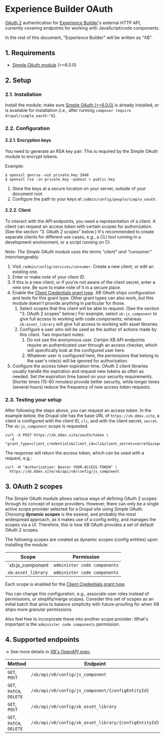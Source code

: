 # Experience Builder OAuth

[OAuth 2](https://oauth.net/2) authentication for [Experience Builder](drupal.org/project/experience_builder)'s external HTTP API, currently covering endpoints for working with JavaScript/code components.

In the rest of this document, "Experience Builder" will be written as "XB".

## 1. Requirements

* [Simple OAuth module](https://www.drupal.org/project/simple_oauth) (>=6.0.0)

## 2. Setup

### 2.1. Installation

Install the module; make sure [Simple OAuth (>=6.0.0)](https://www.drupal.org/project/simple_oauth) is already installed, or is available for installation (i.e., after running `composer require drupal/simple_oauth:^6`).

### 2.2. Configuration

#### 2.2.1. Encryption keys

You need to generate an RSA key pair. This is required by the Simple OAuth module to encrypt tokens.

Example:

```
$ openssl genrsa -out private.key 2048
$ openssl rsa -in private.key -pubout > public.key
```

1. Store the keys at a secure location on your server, outside of your document root.
1. Configure the path to your keys at `/admin/config/people/simple_oauth`.

#### 2.2.2. Client

To interact with the API endpoints, you need a representation of a client. A client can request an access token with certain scopes for authorization. (See the section "3. OAuth 2 scopes" below.) It's recommended to create separate clients for different use cases, e.g., a CLI tool running in a development environment, or a script running on CI.

_Note: The Simple OAuth module uses the terms "client" and "consumer" interchangeably._


1. Visit `/admin/config/services/consumer`. Create a new client, or edit an existing one.
2. Enter or make note of your client ID.
3. If this is a new client, or if you're not aware of the client secret, enter a new one. Be sure to make note of it in a secure place.
4. Enable the [Client Credentials grant type](https://oauth.net/2/grant-types/client-credentials/). XB OAuth ships configuration and tests for this grant type. Other grant types can also work, but this module doesn't provide anything in particular for those.
   1. Select scopes that this client will be able to request. (See the section "3. OAuth 2 scopes" below.) For example, select `xb:js_component` to give full access to working with code components; whereas `xb:asset_library` will give full access to working with asset libraries.
   2. Configure a user who will be used as the author of actions made by this client. Two important notes:
      1. Do not use the anonymous user. Certain XB API endpoints require an authenticated user through an access checker, which will specifically look at the configured user here.
      2. Whatever user is configured here, the permissions that belong to the user's role(s) will be ignored for authorization.
5. Configure the access token expiration time. OAuth 2 client libraries usually handle the expiration and request new tokens as often as needed. Set the expiration time based on your security requirements. Shorter times (15-60 minutes) provide better security, while longer times (several hours) reduce the frequency of new access token requests.

### 2.3. Testing your setup

After following the steps above, you can request an access token. In the example below, the Drupal site has the base URL of `https://xb.ddev.site`, a client is configured with the client ID, `cli`, and with the client secret, `secret`. The `xb:js_component` scope is requested.

```
curl -X POST https://xb.ddev.site/oauth/token \
  -d "grant_type=client_credentials&client_id=cli&client_secret=secret&scope=xb:js_component"
```

The response will return the access token, which can be used with a request, e.g.:

```
curl -H "Authorization: Bearer YOUR-ACCESS-TOKEN" \
  https://xb.ddev.site/xb/api/v0/config/js_component
```


## 3. OAuth 2 scopes

The Simple OAuth module allows various ways of defining OAuth 2 scopes through its concept of scope providers. However, there can only be a single active scope provider selected for a Drupal site using Simple OAuth. Choosing **dynamic scopes** is the easiest, and probably the most widespread approach, as it makes use of a config entity, and manages the scopes via a UI. Therefore, this is how XB OAuth provides a set of default OAuth 2 scopes.

The following scopes are created as dynamic scopes (config entities) upon installing the module:

| Scope              | Permission                   |
| ------------------ | ---------------------------- |
| `xb:js_component   | `administer code components` |
| `xb:asset_library` | `administer code components` |

Each scope is enabled for the [Client Credentials grant type](https://oauth.net/2/grant-types/client-credentials/).

You can change this configuration, e.g., associate user roles instead of permissions, or simplify/merge scopes. Consider this set of scopes as an initial batch that aims to balance simplicity with future-proofing for when XB ships more granular permissions.

Also feel free to incorporate these into another scope provider: What's important is the `administer code components` permission.

## 4. Supported endpoints 

→ See more details in [XB's OpenAPI spec](https://git.drupalcode.org/project/experience_builder/-/blob/0.x/openapi.yml).

| Method                   | Endpoint                                              |
| ------------------------ | ----------------------------------------------------- |
| `GET`, `POST`            | `/xb/api/v0/config/js_component`                      |
| `GET`, `PATCH`, `DELETE` | `/xb/api/v0/config/js_component/{configEntityId}`     |
| `GET`, `POST`            | `/xb/api/v0/config/xb_asset_library`                  |
| `GET`, `PATCH`, `DELETE` | `/xb/api/v0/config/xb_asset_library/{configEntityId}` |
